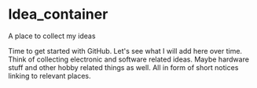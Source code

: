 # Idea_container
A place to collect my ideas

Time to get started with GitHub. Let's see what I will add here over time. Think of collecting electronic and software related ideas. Maybe hardware stuff and other hobby related things as well. All in form of short notices linking to relevant places.
